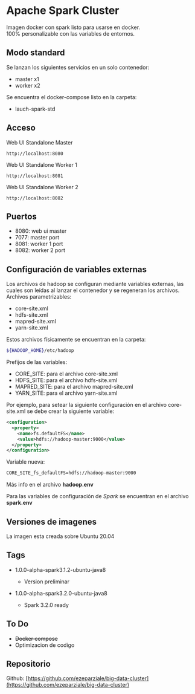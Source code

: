# Apache Spark Cluster

Imagen docker con spark listo para usarse en docker.  
100% personalizable con las variables de entornos.  

## Modo standard

Se lanzan los siguientes servicios en un solo contenedor:

* master x1
* worker x2

Se encuentra el docker-compose listo en la carpeta:

* lauch-spark-std

## Acceso

Web UI Standalone Master

```http
http://localhost:8080
```

Web UI Standalone Worker 1

```http
http://localhost:8081
```

Web UI Standalone Worker 2

```http
http://localhost:8082
```

## Puertos

* 8080: web ui master
* 7077: master port
* 8081: worker 1 port
* 8082: worker 2 port

## Configuración de variables externas

Los archivos de hadoop se configuran mediante variables externas, las cuales son leídas al lanzar el contenedor y se regeneran los archivos.  
Archivos parametrizables:

* core-site.xml
* hdfs-site.xml
* mapred-site.xml
* yarn-site.xml

Estos archivos físicamente se encuentran en la carpeta:

```bash
${HADOOP_HOME}/etc/hadoop
```

Prefijos de las variables:

* CORE_SITE: para el archivo core-site.xml
* HDFS_SITE: para el archivo hdfs-site.xml
* MAPRED_SITE: para el archivo mapred-site.xml
* YARN_SITE: para el archivo yarn-site.xml

Por ejemplo, para setear la siguiente configuración en el archivo core-site.xml se debe crear la siguiente variable:

```xml
<configuration>
  <property>
    <name>fs.defaultFS</name>
    <value>hdfs://hadoop-master:9000</value>
  </property>
</configuration>
```

Variable nueva:

```dockerfile
CORE_SITE_fs_defaultFS=hdfs://hadoop-master:9000
```

Más info en el archivo **hadoop.env**  

Para las variables de configuración de *Spark* se encuentran en el archivo **spark.env**  

## Versiones de imagenes

La imagen esta creada sobre Ubuntu 20.04

## Tags

* 1.0.0-alpha-spark3.1.2-ubuntu-java8
  
  * Version preliminar

* 1.0.0-alpha-spark3.2.0-ubuntu-java8
  
  * Spark 3.2.0 ready

## To Do

* ~~Docker compose~~
* Optimizacion de codigo

## Repositorio

Github: [https://github.com/ezeparziale/big-data-cluster](https://github.com/ezeparziale/big-data-cluster)